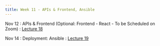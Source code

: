 ```yaml
---
title: Week 11 - APIs & Frontend, Ansible
---
```


Nov 12
: APIs & Frontend	 (Optional: Frontend - React - To be Scheduled on Zoom)
  : [Lecture 18](../assets/lectures/lecture18/under-construction-gif-17.gif)


Nov 14
: Deployment: Ansible 
  : [Lecture 19]((../assets/lectures/lecture19/under-construction-gif-17.gif))

